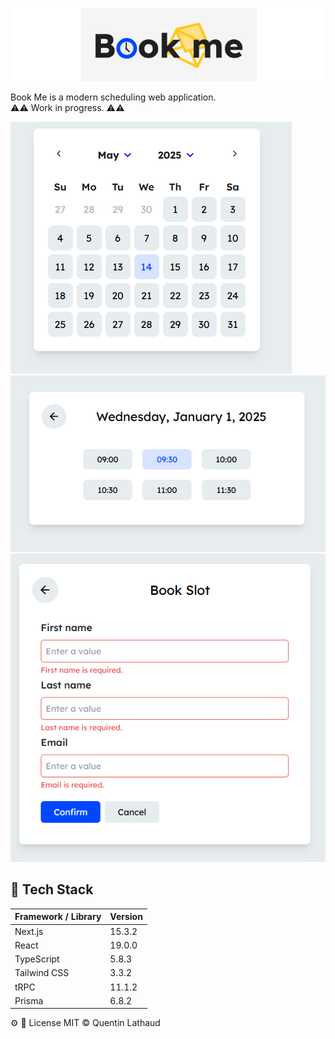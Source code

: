 ![logo.png](logo.png)

Book Me is a modern scheduling web application.
<br/>
⚠️⚠️ Work in progress. ⚠️⚠️ 

![img.png](illu1.png)
<br/>
![img.png](illu2.png)
<br/>
![img.png](illu3.png)
<br/>
## 🔧 Tech Stack

| Framework / Library | Version  |
|---------------------|----------|
| Next.js             | 15.3.2   |
| React               | 19.0.0   |
| TypeScript          | 5.8.3    |
| Tailwind CSS        | 3.3.2    |
| tRPC                | 11.1.2   |
| Prisma              | 6.8.2    |

⚙
📄 License
MIT © Quentin Lathaud